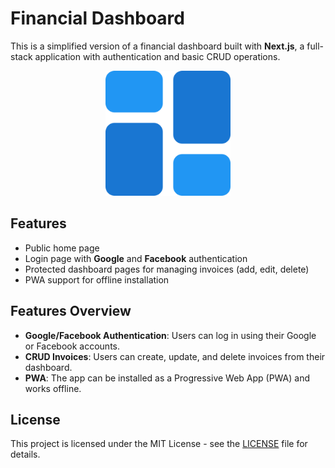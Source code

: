 # Financial Dashboard

This is a simplified version of a financial dashboard built with **Next.js**, a full-stack application with authentication and basic CRUD operations.

<p align="center">
  <img src="public/icon.png" alt="Logo" width="200" />
</p>

## Features

- Public home page
- Login page with **Google** and **Facebook** authentication
- Protected dashboard pages for managing invoices (add, edit, delete)
- PWA support for offline installation

## Features Overview

- **Google/Facebook Authentication**: Users can log in using their Google or Facebook accounts.
- **CRUD Invoices**: Users can create, update, and delete invoices from their dashboard.
- **PWA**: The app can be installed as a Progressive Web App (PWA) and works offline.

## License

This project is licensed under the MIT License - see the [LICENSE](LICENSE) file for details.
